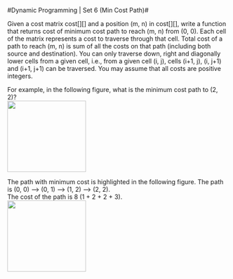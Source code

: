 
#Dynamic Programming | Set 6 (Min Cost Path)#

Given a cost matrix cost[][] and a position (m, n) in cost[][], write a function that returns cost of minimum cost path to reach (m, n) from (0, 0). Each cell of the matrix represents a cost to traverse through that cell. Total cost of a path to reach (m, n) is sum of all the costs on that path (including both source and destination). You can only traverse down, right and diagonally lower cells from a given cell, i.e., from a given cell (i, j), cells (i+1, j), (i, j+1) and (i+1, j+1) can be traversed. You may assume that all costs are positive integers.

For example, in the following figure, what is the minimum cost path to (2, 2)?  
<img src="http://d2dskowxfbo68o.cloudfront.net/wp-content/uploads/dp.png" width="179" height="162" align="middle">    

The path with minimum cost is highlighted in the following figure. The path is (0, 0) –> (0, 1) –> (1, 2) –> (2, 2).  
 The cost of the path is 8 (1 + 2 + 2 + 3).  
<img src="http://d2dskowxfbo68o.cloudfront.net/wp-content/uploads/dp2.png" width="179" height="162" align="middle">  
